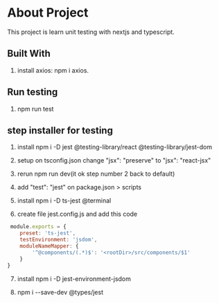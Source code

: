 # About Project

This project is  learn unit testing with nextjs and typescript.

## Built With

1. install axios: npm i axios.

## Run testing

1. npm run test


## step installer for testing

1. install npm i -D jest @testing-library/react @testing-library/jest-dom

2. setup on tsconfig.json change "jsx": "preserve" to "jsx": "react-jsx"

3. rerun npm run dev(it ok step number 2 back to default)

4. add "test": "jest" on package.json > scripts

5. install npm i -D ts-jest @terminal

6. create file jest.config.js and add this code

```javascript
 module.exports = {
    preset: 'ts-jest',
    testEnvironment: 'jsdom',
    moduleNameMapper: {
        '^@components/(.*)$': '<rootDir>/src/components/$1'
    }
}
```

7. install npm i -D jest-environment-jsdom

8. npm i --save-dev @types/jest